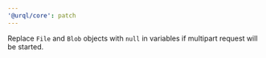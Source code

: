 ```yaml
---
'@urql/core': patch
---
```


Replace `File` and `Blob` objects with `null` in variables if multipart request will be started.
